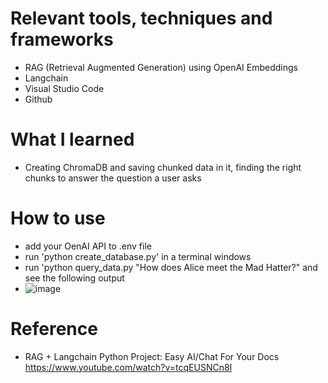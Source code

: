 # Relevant tools, techniques and frameworks
- RAG (Retrieval Augmented Generation) using OpenAI Embeddings
- Langchain
- Visual Studio Code
- Github

# What I learned
- Creating ChromaDB and saving chunked data in it, finding the right chunks to answer the question a user asks

# How to use
- add your OenAI API to .env file
- run 'python create_database.py' in a terminal windows
- run 'python query_data.py "How does Alice meet the Mad Hatter?" and see the following output
- ![image](https://github.com/user-attachments/assets/528dab29-5a63-41cf-9b52-381e3daa06eb)


# Reference
- RAG + Langchain Python Project: Easy AI/Chat For Your Docs https://www.youtube.com/watch?v=tcqEUSNCn8I
